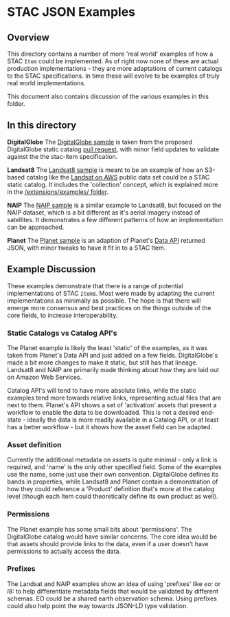 # STAC JSON Examples

## Overview

This directory contains a number of more 'real world' examples of how a STAC `Item` could be implemented. As of right
now none of these are actual production implementations - they are more adaptations of current catalogs to the STAC
specifications. In time these will evolve to be examples of truly real world implementations.

This document also contains discussion of the various examples in this folder.

## In this directory

**DigitalGlobe** The [DigitalGlobe sample](digitalglobe-sample.json) is taken from the proposed DigitalGlobe static catalog
[pull request](https://github.com/radiantearth/stac-spec/pull/33), with minor field updates to validate against the the 
stac-item specification.

**Landsat8** The [Landsat8 sample](landsat8-sample.json) is meant to be an example of how an S3-based catalog like the 
[Landsat on AWS](https://landsatonaws.com/) public data set could be a STAC static catalog. It includes the 'collection'
concept, which is explained more in the [/extensions/examples/ folder](../extensions/examples/).

**NAIP** The [NAIP sample](naip-sample.md) is a similar example to Landsat8, but focused on the NAIP dataset, which 
is a bit different as it's aerial imagery instead of satellites. It demonstrates a few different patterns of how
an implementation can be approached.

**Planet** The [Planet sample](planet-sample.md) is an adaption of Planet's [Data API](https://www.planet.com/docs/reference/data-api/) 
returned JSON, with minor tweaks to have it fit in to a STAC Item.


## Example Discussion

These examples demonstrate that there is a range of potential implementations of STAC `Item`s. Most were made by adapting
the current implementations as minimally as possible. The hope is that there will emerge more consensus and best practices
on the things outside of the core fields, to increase interoperability. 

### Static Catalogs vs Catalog API's

The Planet example is likely the least 'static' of the examples, as it was taken from Planet's Data API and just added on a
few fields. DigitalGlobe's made a bit more changes to make it static, but still has that lineage. Landsat8 and NAIP are
primarily made thinking about how they are laid out on Amazon Web Services.

Catalog API's will tend to have more absolute links, while the static examples tend more towards relative links, representing
actual files that are next to them. Planet's API shows a set of 'activation' assets that present a workflow to enable the
data to be downloaded. This is not a desired end-state - ideally the data is more readily available in a Catalog API, or at least
has a better workflow - but it shows how the asset field can be adapted.

### Asset definition

Currently the additional metadata on assets is quite minimal - only a link is required, and 'name' is the only other specified
field. Some of the examples use the name, some just use their own convention. DigitalGlobe defines its bands in properties,
while Landsat8 and Planet contain a demonstration of how they could reference a 'Product' definition that's more at the catalog
level (though each Item could theoretically define its own product as well).

### Permissions

The Planet example has some small bits about 'permissions'. The DigitalGlobe catalog would have similar concerns. The core idea
would be that assets should provide links to the data, even if a user doesn't have permissions to actually access the data.

### Prefixes

The Landsat and NAIP examples show an idea of using 'prefixes' like *eo:* or *l8:* to help differentiate metadata fields that
would be validated by different schemas. EO could be a shared earth observation schema. Using prefixes could also help point the 
way towards JSON-LD type validation.









